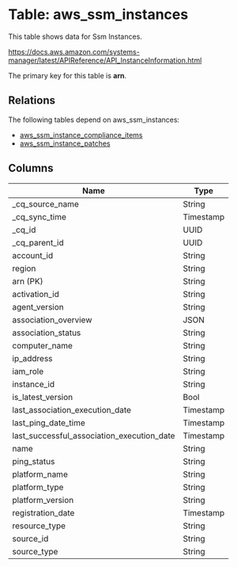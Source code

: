 # Table: aws_ssm_instances

This table shows data for Ssm Instances.

https://docs.aws.amazon.com/systems-manager/latest/APIReference/API_InstanceInformation.html

The primary key for this table is **arn**.

## Relations

The following tables depend on aws_ssm_instances:
  - [aws_ssm_instance_compliance_items](aws_ssm_instance_compliance_items)
  - [aws_ssm_instance_patches](aws_ssm_instance_patches)

## Columns

| Name          | Type          |
| ------------- | ------------- |
|_cq_source_name|String|
|_cq_sync_time|Timestamp|
|_cq_id|UUID|
|_cq_parent_id|UUID|
|account_id|String|
|region|String|
|arn (PK)|String|
|activation_id|String|
|agent_version|String|
|association_overview|JSON|
|association_status|String|
|computer_name|String|
|ip_address|String|
|iam_role|String|
|instance_id|String|
|is_latest_version|Bool|
|last_association_execution_date|Timestamp|
|last_ping_date_time|Timestamp|
|last_successful_association_execution_date|Timestamp|
|name|String|
|ping_status|String|
|platform_name|String|
|platform_type|String|
|platform_version|String|
|registration_date|Timestamp|
|resource_type|String|
|source_id|String|
|source_type|String|